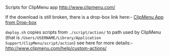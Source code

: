Scripts for ClipMenu app
http://www.clipmenu.com/

If the download is still broken, there is a drop-box link here:-
[ClipMenu App from Drop-box](https://www.dropbox.com/s/mz2v2psimbwdfql/ClipMenu.app.zip?dl=0)

`deploy.sh`
copies scripts from `./script/action/` to path used by ClipMenu
(that is `/Users/USERNAME/Library/Application Support/ClipMenu/script/action`)
see here for more details:-
http://www.clipmenu.com/help/custom-actions/


